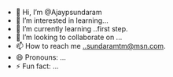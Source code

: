 - 👋 Hi, I’m @Ajaypsundaram
- 👀 I’m interested in learning...
- 🌱 I’m currently learning ..first step.
- 💞️ I’m looking to collaborate on ...
- 📫 How to reach me ..sundaramtm@msn.com.
- 😄 Pronouns: ...
- ⚡ Fun fact: ...

<!---
Ajaypsundaram/Ajaypsundaram is a ✨ special ✨ repository because its `README.md` (this file) appears on your GitHub profile.
You can click the Preview link to take a look at your changes.
--->
